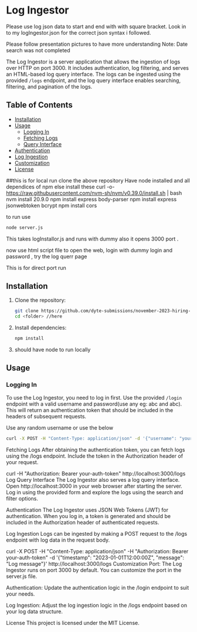 # Log Ingestor

Please use log json data to start and end with with square bracket. Look in to my logIngestor.json for the correct json syntax i followed. 

Please follow presentation pictures to have more understanding
Note: Date search was not completed

The Log Ingestor is a server application that allows the ingestion of logs over HTTP on port 3000. It includes authentication, log filtering, and serves an HTML-based log query interface. The logs can be ingested using the provided `/logs` endpoint, and the log query interface enables searching, filtering, and pagination of the logs.

## Table of Contents

- [Installation](#installation)
- [Usage](#usage)
  - [Logging In](#logging-in)
  - [Fetching Logs](#fetching-logs)
  - [Query Interface](#log-query-interface)
- [Authentication](#authentication)
- [Log Ingestion](#log-ingestion)
- [Customization](#customization)
- [License](#license)


##this is for local run
clone the above repository
Have node installed and all dependices of npm 
else install these
curl -o- https://raw.githubusercontent.com/nvm-sh/nvm/v0.39.0/install.sh | bash
 nvm install 20.9.0
 npm install express body-parser
npm install express jsonwebtoken bcrypt
npm install cors

to run use   
``` for running
node server.js
```
This takes logInstallor.js and runs with dummy also it opens 3000 port .

now use html script file to open the web, login with dummy login and password , try the log querr page


This is for direct port run


## Installation

1. Clone the repository:

    ```bash
    git clone https://github.com/dyte-submissions/november-2023-hiring-ManojChavva/tree/master
    cd <folder> //here
    ```

2. Install dependencies:

    ```bash
    npm install
    ```

3. should have node to run locally

## Usage

### Logging In

To use the Log Ingestor, you need to log in first. Use the provided `/login` endpoint with a valid username and password(use any eg: abc and abc). This will return an authentication token that should be included in the headers of subsequent requests.


Use any random username or use the below
```bash
curl -X POST -H "Content-Type: application/json" -d '{"username": "your-username", "password": "your-password"}' http://localhost:3000/login
```

Fetching Logs
After obtaining the authentication token, you can fetch logs using the /logs endpoint. Include the token in the Authorization header of your request.


curl -H "Authorization: Bearer your-auth-token" http://localhost:3000/logs
Log Query Interface
The Log Ingestor also serves a log query interface. Open http://localhost:3000 in your web browser after starting the server. Log in using the provided form and explore the logs using the search and filter options.

Authentication
The Log Ingestor uses JSON Web Tokens (JWT) for authentication. When you log in, a token is generated and should be included in the Authorization header of authenticated requests.

Log Ingestion
Logs can be ingested by making a POST request to the /logs endpoint with log data in the request body.


curl -X POST -H "Content-Type: application/json" -H "Authorization: Bearer your-auth-token" -d '{"timestamp": "2023-01-01T12:00:00Z", "message": "Log message"}' http://localhost:3000/logs
Customization
Port: The Log Ingestor runs on port 3000 by default. You can customize the port in the server.js file.

Authentication: Update the authentication logic in the /login endpoint to suit your needs.

Log Ingestion: Adjust the log ingestion logic in the /logs endpoint based on your log data structure.

License
This project is licensed under the MIT License.
